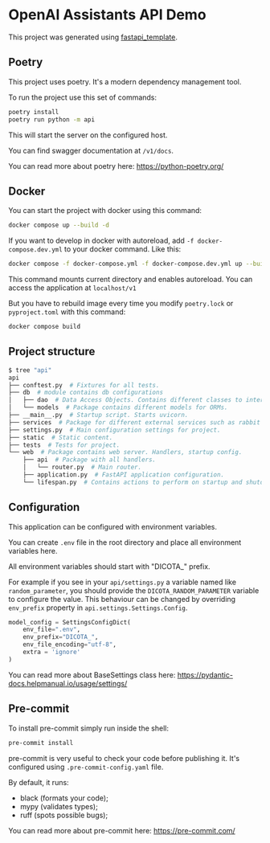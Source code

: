 # OpenAI Assistants API Demo

This project was generated using [fastapi_template](https://github.com/s3rius/FastAPI-template).

## Poetry

This project uses poetry. It's a modern dependency management
tool.

To run the project use this set of commands:

```bash
poetry install
poetry run python -m api
```

This will start the server on the configured host.

You can find swagger documentation at `/v1/docs`.

You can read more about poetry here: https://python-poetry.org/

## Docker

You can start the project with docker using this command:

```bash
docker compose up --build -d
```

If you want to develop in docker with autoreload, add `-f docker-compose.dev.yml` to your docker command.
Like this:

```bash
docker compose -f docker-compose.yml -f docker-compose.dev.yml up --build -d
```

This command mounts current directory and enables autoreload. You can access the application at `localhost/v1`

But you have to rebuild image every time you modify `poetry.lock` or `pyproject.toml` with this command:

```bash
docker compose build
```

## Project structure

```bash
$ tree "api"
api
├── conftest.py  # Fixtures for all tests.
├── db  # module contains db configurations
│   ├── dao  # Data Access Objects. Contains different classes to interact with database.
│   └── models  # Package contains different models for ORMs.
├── __main__.py  # Startup script. Starts uvicorn.
├── services  # Package for different external services such as rabbit or redis etc.
├── settings.py  # Main configuration settings for project.
├── static  # Static content.
├── tests  # Tests for project.
└── web  # Package contains web server. Handlers, startup config.
    ├── api  # Package with all handlers.
    │   └── router.py  # Main router.
    ├── application.py  # FastAPI application configuration.
    └── lifespan.py  # Contains actions to perform on startup and shutdown.
```

## Configuration

This application can be configured with environment variables.

You can create `.env` file in the root directory and place all
environment variables here.

All environment variables should start with "DICOTA_" prefix.

For example if you see in your `api/settings.py` a variable named like `random_parameter`,
you should provide the `DICOTA_RANDOM_PARAMETER` variable to configure the value.
This behaviour can be changed by overriding `env_prefix` property in `api.settings.Settings.Config`.

```python
model_config = SettingsConfigDict(
    env_file=".env",
    env_prefix="DICOTA_",
    env_file_encoding="utf-8",
    extra = 'ignore'
)
```

You can read more about BaseSettings class here: https://pydantic-docs.helpmanual.io/usage/settings/

## Pre-commit

To install pre-commit simply run inside the shell:
```bash
pre-commit install
```

pre-commit is very useful to check your code before publishing it.
It's configured using `.pre-commit-config.yaml` file.

By default, it runs:
* black (formats your code);
* mypy (validates types);
* ruff (spots possible bugs);


You can read more about pre-commit here: https://pre-commit.com/
